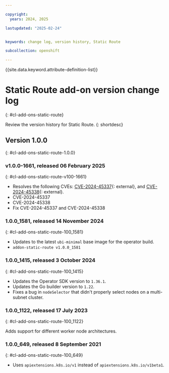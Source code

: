 ```yaml
---

copyright:
  years: 2024, 2025

lastupdated: "2025-02-24"


keywords: change log, version history, Static Route

subcollection: openshift

---
```


{{site.data.keyword.attribute-definition-list}}

<!-- The content in this topic is auto-generated except for reuse-snippets indicated with {[ ]}. -->


# Static Route add-on version change log
{: #cl-add-ons-static-route}

Review the version history for Static Route.
{: shortdesc}



## Version 1.0.0
{: #cl-add-ons-static-route-1.0.0}


### v1.0.0-1661, released 06 February 2025
{: #cl-add-ons-static-route-v100-1661}

- Resolves the following CVEs: [CVE-2024-45337](https://nvd.nist.gov/vuln/detail/CVE-2024-45337){: external}, and [CVE-2024-45338](https://nvd.nist.gov/vuln/detail/CVE-2024-45338){: external}.
- CVE-2024-45337 
- CVE-2024-45338 
- Fix CVE-2024-45337 and CVE-2024-45338

### 1.0.0_1581, released 14 November 2024
{: #cl-add-ons-static-route-100_1581}

- Updates to the latest `ubi-minimal` base image for the operator build. 
- `addon-static-route v1.0.0_1581`



### 1.0.0_1415, released 3 October 2024
{: #cl-add-ons-static-route-100_1415}

- Updates the Operator SDK version to `1.36.1`.
- Updates the Go builder version to `1.22`.
- Fixes a bug in `nodeSelector` that didn't properly select nodes on a multi-subnet cluster.


### 1.0.0_1122, released 17 July 2023
{: #cl-add-ons-static-route-100_1122}

Adds support for different worker node architectures.



### 1.0.0_649, released 8 September 2021
{: #cl-add-ons-static-route-100_649}

- Uses `apiextensions.k8s.io/v1` instead of `apiextensions.k8s.io/v1beta1`.
